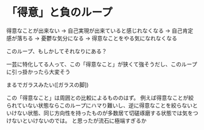 # 「得意」と負のループ

得意なことが出来ない
-> 自己実現が出来ていると感じれなくなる
-> 自己肯定感が落ちる
-> 憂鬱な気分になる
-> 得意なことをやる気になれなくなる

このループ、もしかしてそれなりにある？

一芸に特化してる人って、この「得意なこと」が狭くて強そうだし、このループに引っ掛かったら大変そう

まるでガラスみたい([ガラスの脚])

この「得意なこと」は周囲との比較によるもののはず。
例えば得意なことが絞られていない状態ならこのループにハマり難いし、逆に得意なことを絞らないといけない状態、同じ方向性を持ったものが多数居て切磋琢磨する状態では気をつけないといけないのでは。
と思ったが流石に極端すぎるか
